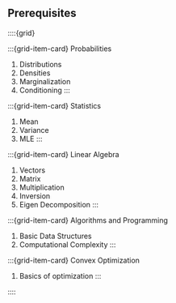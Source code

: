 ## Prerequisites

::::{grid}

:::{grid-item-card} Probabilities

1. Distributions
2. Densities
3. Marginalization
4. Conditioning
:::

:::{grid-item-card} Statistics
1. Mean
2. Variance
3. MLE
:::

:::{grid-item-card} Linear Algebra
1. Vectors
2. Matrix
3. Multiplication
4. Inversion
5. Eigen Decomposition
:::

:::{grid-item-card} Algorithms and Programming
1. Basic Data Structures
2. Computational Complexity
:::

:::{grid-item-card} Convex Optimization
1. Basics of optimization
:::

::::